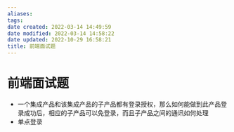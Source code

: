```yaml
---
aliases:
tags:
date created: 2022-03-14 14:49:59
date modified: 2022-03-14 14:58:22
date updated: 2022-10-29 16:58:21
title: 前端面试题
---
```


# 前端面试题

- 一个集成产品和该集成产品的子产品都有登录授权，那么如何能做到此产品登录成功后，相应的子产品可以免登录，而且子产品之间的通讯如何处理
- 单点登录

